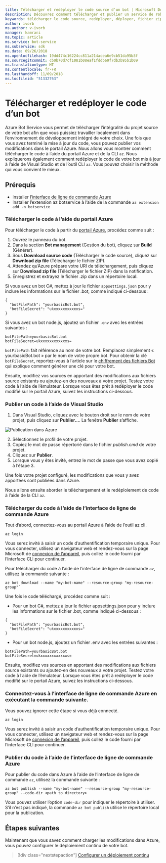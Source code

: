 ```yaml
---
title: Télécharger et redéployer le code source d’un bot | Microsoft Docs
description: Découvrez comment télécharger et publier un service de robot.
keywords: télécharger le code source, redéployer, déployer, fichier zip, publier
author: ivorb
ms.author: v-ivorb
manager: kamrani
ms.topic: article
ms.service: bot-service
ms.subservice: sdk
ms.date: 09/26/2018
ms.openlocfilehash: 19dd474c16224cc811a214acea6e9cb51da95b3f
ms.sourcegitcommit: cb0b70d7cf1081b08eaf1fddb69f7db3b95b1b09
ms.translationtype: HT
ms.contentlocale: fr-FR
ms.lasthandoff: 11/09/2018
ms.locfileid: "51332763"
---
```

# <a name="download-and-redeploy-bot-code"></a>Télécharger et redéployer le code d’un bot
Azure Bot Service vous permet de télécharger l’intégralité du projet source de votre bot afin que vous puissiez travailler localement dans l’environnement de développement intégré de votre choix. Une fois que vous avez terminé la mise à jour du code, vous pouvez publier vos modifications dans le portail Azure. Nous allons vous montrer comment télécharger le code à l’aide du portail Azure et de la CLI `az`. Nous expliquerons également comment redéployer le code de votre bot mis à jour à l’aide de Visual Studio et de l’outil CLI `az`. Vous pouvez choisir la méthode qui vous convient le mieux.

## <a name="prerequisites"></a>Prérequis
- Installer [l’interface de ligne de commande Azure](https://docs.microsoft.com/en-us/cli/azure/?view=azure-cli-latest)
- Installer l’extension az botservice à l’aide de la commande `az extension add -n botservice`

### <a name="download-code-using-the-azure-portal"></a>Télécharger le code à l’aide du portail Azure
Pour télécharger le code à partir du [portail Azure](https://portal.azure.com), procédez comme suit :
1. Ouvrez le panneau du bot.
1. Dans la section **Bot management** (Gestion du bot), cliquez sur **Build** (Générer).
1. Sous **Download source code** (Télécharger le code source), cliquez sur **Download zip file** (Télécharger le fichier ZIP).
1. Attendez qu’Azure prépare votre URI de téléchargement, puis cliquez sur **Download zip file** (Télécharger le fichier ZIP) dans la notification.
1. Enregistrez et extrayez le fichier .zip dans un répertoire local.

Si vous avez un bot C#, mettez à jour le fichier `appsettings.json` pour y inclure les informations sur le fichier .bot, comme indiqué ci-dessous :

```
{
  "botFilePath": "yourbasicBot.bot",
  "botFileSecret": "ukxxxxxxxxxxxs="
}
```

Si vous avez un bot node.js, ajoutez un fichier `.env` avec les entrées suivantes :
```
botFilePath=yourbasicBot.bot
botFileSecret=ukxxxxxxxxxxxxs=
```

`botFilePath` fait référence au nom de votre bot. Remplacez simplement « yourbasicBot.bot » par le nom de votre propre bot. Pour obtenir la clé `botFileSecret`, reportez-vous à l’article sur le [chiffrement des fichiers Bot](https://aka.ms/bot-file-encryption) qui explique comment générer une clé pour votre bot.

Ensuite, modifiez vos sources en apportant des modifications aux fichiers source existants ou ajoutez-en des nouveaux à votre projet. Testez votre code à l’aide de l’émulateur. Lorsque vous êtes prêt à redéployer le code modifié sur le portail Azure, suivez les instructions ci-dessous.

### <a name="publish-code-using-visual-studio"></a>Publier un code à l’aide de Visual Studio
1. Dans Visual Studio, cliquez avec le bouton droit sur le nom de votre projet, puis cliquez sur **Publier...**. La fenêtre **Publier** s’affiche.

![Publication dans Azure](~/media/azure-bot-build/azure-csharp-publish.png)

2. Sélectionnez le profil de votre projet.
3. Copiez le mot de passe répertorié dans le fichier _publish.cmd_ de votre projet.
4. Cliquez sur **Publier**.
5. Lorsque vous y êtes invité, entrez le mot de passe que vous avez copié à l’étape 3.   

Une fois votre projet configuré, les modifications que vous y avez apportées sont publiées dans Azure. 

Nous allons ensuite aborder le téléchargement et le redéploiement de code à l’aide de la CLI `az`.

### <a name="download-code-using-azure-cli"></a>Télécharger du code à l’aide de l’interface de ligne de commande Azure

Tout d’abord, connectez-vous au portail Azure à l’aide de l’outil az cli.

```azcli
az login
```

Vous serez invité à saisir un code d’authentification temporaire unique. Pour vous connecter, utilisez un navigateur web et rendez-vous sur la page Microsoft de [connexion de l’appareil](https://microsoft.com/devicelogin), puis collez le code fourni par l’interface CLI pour continuer.

Pour télécharger du code à l’aide de l’interface de ligne de commande `az`, utilisez la commande suivante :
```azcli
az bot download --name "my-bot-name" --resource-group "my-resource-group"`
```
Une fois le code téléchargé, procédez comme suit :
- Pour un bot C#, mettez à jour le fichier appsettings.json pour y inclure les informations sur le fichier .bot, comme indiqué ci-dessous :

```
{
  "botFilePath": "yourbasicBot.bot",
  "botFileSecret": "ukxxxxxxxxxxxs="
}
```

- Pour un bot node.js, ajoutez un fichier .env avec les entrées suivantes :

```
botFilePath=yourbasicBot.bot
botFileSecret=ukxxxxxxxxxxxxs=
```

Ensuite, modifiez vos sources en apportant des modifications aux fichiers source existants ou ajoutez-en des nouveaux à votre projet. Testez votre code à l’aide de l’émulateur. Lorsque vous êtes prêt à redéployer le code modifié sur le portail Azure, suivez les instructions ci-dessous.

### <a name="login-to-azure-cli-by-running-the-following-command"></a>Connectez-vous à l’interface de ligne de commande Azure en exécutant la commande suivante.
Vous pouvez ignorer cette étape si vous déjà connecté.

```azcli
az login
```
Vous serez invité à saisir un code d’authentification temporaire unique. Pour vous connecter, utilisez un navigateur web et rendez-vous sur la page Microsoft de [connexion de l’appareil](https://microsoft.com/devicelogin), puis collez le code fourni par l’interface CLI pour continuer.

### <a name="publish-code-using-azure-cli"></a>Publier du code à l’aide de l’interface de ligne de commande Azure
Pour publier du code dans Azure à l’aide de l’interface de ligne de commande `az`, utilisez la commande suivante :
```azcli
az bot publish --name "my-bot-name" --resource-group "my-resource-group" --code-dir <path to directory> 
```

Vous pouvez utiliser l’option `code-dir` pour indiquer le répertoire à utiliser. S’il n’est pas indiqué, la commande `az bot publish` utilise le répertoire local pour la publication.

## <a name="next-steps"></a>Étapes suivantes
Maintenant que vous savez comment charger les modifications dans Azure, vous pouvez configurer le déploiement continu de votre bot.

> [!div class="nextstepaction"]
> [Configurer un déploiement continu](bot-service-build-continuous-deployment.md)

